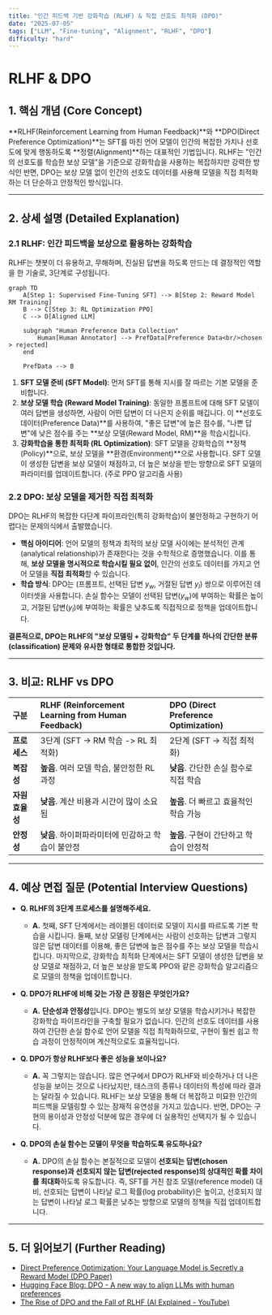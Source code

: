 ```yaml
---
title: "인간 피드백 기반 강화학습 (RLHF) & 직접 선호도 최적화 (DPO)"
date: "2025-07-05"
tags: ["LLM", "Fine-tuning", "Alignment", "RLHF", "DPO"]
difficulty: "hard"
---
```


# RLHF & DPO

## 1. 핵심 개념 (Core Concept)

**RLHF(Reinforcement Learning from Human Feedback)**와 **DPO(Direct Preference Optimization)**는 SFT를 마친 언어 모델이 인간의 복잡한 가치나 선호도에 맞게 행동하도록 **정렬(Alignment)**하는 대표적인 기법입니다. RLHF는 "인간의 선호도를 학습한 보상 모델"을 기준으로 강화학습을 사용하는 복잡하지만 강력한 방식인 반면, DPO는 보상 모델 없이 인간의 선호도 데이터를 사용해 모델을 직접 최적화하는 더 단순하고 안정적인 방식입니다.

---

## 2. 상세 설명 (Detailed Explanation)

### 2.1 RLHF: 인간 피드백을 보상으로 활용하는 강화학습

RLHF는 챗봇이 더 유용하고, 무해하며, 진실된 답변을 하도록 만드는 데 결정적인 역할을 한 기술로, 3단계로 구성됩니다.

```mermaid
graph TD
    A[Step 1: Supervised Fine-Tuning SFT] --> B[Step 2: Reward Model RM Training]
    B --> C[Step 3: RL Optimization PPO]
    C --> D[Aligned LLM]

    subgraph "Human Preference Data Collection"
        Human[Human Annotator] --> PrefData[Preference Data<br/>chosen > rejected]
    end
    
    PrefData --> B
```

1.  **SFT 모델 준비 (SFT Model)**: 먼저 SFT를 통해 지시를 잘 따르는 기본 모델을 준비합니다.
2.  **보상 모델 학습 (Reward Model Training)**: 동일한 프롬프트에 대해 SFT 모델이 여러 답변을 생성하면, 사람이 어떤 답변이 더 나은지 순위를 매깁니다. 이 **선호도 데이터(Preference Data)**를 사용하여, "좋은 답변"에 높은 점수를, "나쁜 답변"에 낮은 점수를 주는 **보상 모델(Reward Model, RM)**을 학습시킵니다.
3.  **강화학습을 통한 최적화 (RL Optimization)**: SFT 모델을 강화학습의 **정책(Policy)**으로, 보상 모델을 **환경(Environment)**으로 사용합니다. SFT 모델이 생성한 답변을 보상 모델이 채점하고, 더 높은 보상을 받는 방향으로 SFT 모델의 파라미터를 업데이트합니다. (주로 PPO 알고리즘 사용)

### 2.2 DPO: 보상 모델을 제거한 직접 최적화

DPO는 RLHF의 복잡한 다단계 파이프라인(특히 강화학습)이 불안정하고 구현하기 어렵다는 문제의식에서 출발했습니다.

*   **핵심 아이디어**: 언어 모델의 정책과 최적의 보상 모델 사이에는 분석적인 관계(analytical relationship)가 존재한다는 것을 수학적으로 증명했습니다. 이를 통해, **보상 모델을 명시적으로 학습시킬 필요 없이**, 인간의 선호도 데이터를 가지고 언어 모델을 **직접 최적화**할 수 있습니다.
*   **학습 방식**: DPO는 (프롬프트, 선택된 답변 $y_w$, 거절된 답변 $y_l$) 쌍으로 이루어진 데이터셋을 사용합니다. 손실 함수는 모델이 선택된 답변($y_w$)에 부여하는 확률은 높이고, 거절된 답변($y_l$)에 부여하는 확률은 낮추도록 직접적으로 정책을 업데이트합니다.

**결론적으로, DPO는 RLHF의 "보상 모델링 + 강화학습" 두 단계를 하나의 간단한 분류(classification) 문제와 유사한 형태로 통합한 것입니다.**

---

## 3. 비교: RLHF vs DPO

| 구분 | RLHF (Reinforcement Learning from Human Feedback) | DPO (Direct Preference Optimization) |
| :--- | :--- | :--- |
| **프로세스** | 3단계 (SFT -> RM 학습 -> RL 최적화) | 2단계 (SFT -> 직접 최적화) |
| **복잡성** | **높음**. 여러 모델 학습, 불안정한 RL 과정 | **낮음**. 간단한 손실 함수로 직접 학습 |
| **자원 효율성** | **낮음**. 계산 비용과 시간이 많이 소요됨 | **높음**. 더 빠르고 효율적인 학습 가능 |
| **안정성** | **낮음**. 하이퍼파라미터에 민감하고 학습이 불안정 | **높음**. 구현이 간단하고 학습이 안정적 |

---

## 4. 예상 면접 질문 (Potential Interview Questions)

*   **Q. RLHF의 3단계 프로세스를 설명해주세요.**
    *   **A.** 첫째, SFT 단계에서는 레이블된 데이터로 모델이 지시를 따르도록 기본 학습을 시킵니다. 둘째, 보상 모델링 단계에서는 사람이 선호하는 답변과 그렇지 않은 답변 데이터를 이용해, 좋은 답변에 높은 점수를 주는 보상 모델을 학습시킵니다. 마지막으로, 강화학습 최적화 단계에서는 SFT 모델이 생성한 답변을 보상 모델로 채점하고, 더 높은 보상을 받도록 PPO와 같은 강화학습 알고리즘으로 모델의 정책을 업데이트합니다.

*   **Q. DPO가 RLHF에 비해 갖는 가장 큰 장점은 무엇인가요?**
    *   **A.** **단순성과 안정성**입니다. DPO는 별도의 보상 모델을 학습시키거나 복잡한 강화학습 파이프라인을 구축할 필요가 없습니다. 인간의 선호도 데이터를 사용하여 간단한 손실 함수로 언어 모델을 직접 최적화하므로, 구현이 훨씬 쉽고 학습 과정이 안정적이며 계산적으로도 효율적입니다.

*   **Q. DPO가 항상 RLHF보다 좋은 성능을 보이나요?**
    *   **A.** 꼭 그렇지는 않습니다. 많은 연구에서 DPO가 RLHF와 비슷하거나 더 나은 성능을 보이는 것으로 나타났지만, 태스크의 종류나 데이터의 특성에 따라 결과는 달라질 수 있습니다. RLHF는 보상 모델을 통해 더 복잡하고 미묘한 인간의 피드백을 모델링할 수 있는 잠재적 유연성을 가지고 있습니다. 반면, DPO는 구현의 용이성과 안정성 덕분에 많은 경우에 더 실용적인 선택지가 될 수 있습니다.

*   **Q. DPO의 손실 함수는 모델이 무엇을 학습하도록 유도하나요?**
    *   **A.** DPO의 손실 함수는 본질적으로 모델이 **선호되는 답변(chosen response)과 선호되지 않는 답변(rejected response)의 상대적인 확률 차이를 최대화**하도록 유도합니다. 즉, SFT를 거친 참조 모델(reference model) 대비, 선호되는 답변이 나타날 로그 확률(log probability)은 높이고, 선호되지 않는 답변이 나타날 로그 확률은 낮추는 방향으로 모델의 정책을 직접 업데이트합니다.

---

## 5. 더 읽어보기 (Further Reading)

*   [Direct Preference Optimization: Your Language Model is Secretly a Reward Model (DPO Paper)](https://arxiv.org/abs/2305.18290)
*   [Hugging Face Blog: DPO - A new way to align LLMs with human preferences](https://huggingface.co/blog/dpo-trl)
*   [The Rise of DPO and the Fall of RLHF (AI Explained - YouTube)](https://www.youtube.com/watch?v=35hG5fG_d3E)